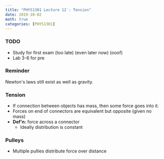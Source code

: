 ```yaml
---
title: "PHYS1301 Lecture 12`: Tension"
date: 2019-10-02
math: true 
categories: [PHYS1301]
---
```


### TODO

- Study for first exam (too late) (even later now) (ooof)
- Lab 3-6 for pre

### Reminder

Newton's laws still exist as well as gravity.

### Tension

- If connection between objects has mass, then some force goes into it.
- Forces on end of connectors are equivalent but opposite (given no mass)
- **Def'n:** force across a connector
    - Ideally distribution is constant

### Pulleys

- Multiple pullies distribute force over distance
